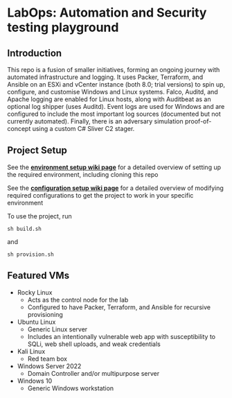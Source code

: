 # LabOps: Automation and Security testing playground

## Introduction

This repo is a fusion of smaller initiatives, forming an ongoing journey with automated infrastructure and logging. It uses Packer, Terraform, and Ansible on an ESXi and vCenter instance (both 8.0; trial versions) to spin up, configure, and customise Windows and Linux systems. Falco, Auditd, and Apache logging are enabled for Linux hosts, along with Auditbeat as an optional log shipper (uses Auditd). Event logs are used for Windows and are configured to include the most important log sources (documented but not currently automated). Finally, there is an adversary simulation proof-of-concept using a custom C# Sliver C2 stager.

## Project Setup

See the **[environment setup wiki page](https://github.com/nakmuaycactus/LabOps/wiki/Environment-Setup)** for a detailed overview of setting up the required environment, including cloning this repo

See the **[configuration setup wiki page](https://github.com/nakmuaycactus/LabOps/wiki/Configuration-Setup)** for a detailed overview of modifying required configurations to get the project to work in your specific environment

To use the project, run 

    sh build.sh
    
and 

    sh provision.sh

## Featured VMs

* Rocky Linux
  * Acts as the control node for the lab
  * Configured to have Packer, Terraform, and Ansible for recursive provisioning
* Ubuntu Linux
  * Generic Linux server
  * Includes an intentionally vulnerable web app with susceptibility to SQLi, web shell uploads, and weak credentials
* Kali Linux
  * Red team box
* Windows Server 2022
  * Domain Controller and/or multipurpose server
* Windows 10
  * Generic Windows workstation
